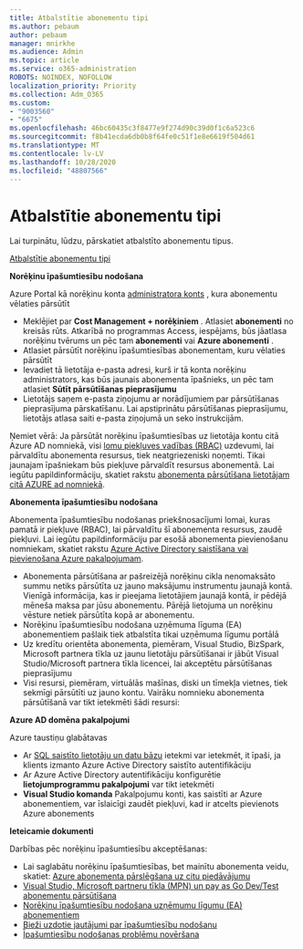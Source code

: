 ```yaml
---
title: Atbalstītie abonementu tipi
ms.author: pebaum
author: pebaum
manager: mnirkhe
ms.audience: Admin
ms.topic: article
ms.service: o365-administration
ROBOTS: NOINDEX, NOFOLLOW
localization_priority: Priority
ms.collection: Adm_O365
ms.custom:
- "9003560"
- "6675"
ms.openlocfilehash: 46bc60435c3f8477e9f274d90c39d0f1c6a523c6
ms.sourcegitcommit: f8b41ecda6db0b8f64fe0c51f1e8e6619f504d61
ms.translationtype: MT
ms.contentlocale: lv-LV
ms.lasthandoff: 10/28/2020
ms.locfileid: "48807566"
---
```

# <a name="supported-subscription-types"></a>Atbalstītie abonementu tipi

Lai turpinātu, lūdzu, pārskatiet atbalstīto abonementu tipus.

[Atbalstītie abonementu tipi](https://docs.microsoft.com/azure/billing/billing-subscription-transfer?WT.mc_id=Portal-Microsoft_Azure_Support#supported-subscription-types)

**Norēķinu īpašumtiesību nodošana**

Azure Portal kā norēķinu konta [administratora konts](https://ms.portal.azure.com/) , kura abonementu vēlaties pārsūtīt

- Meklējiet par **Cost Management + norēķiniem** . Atlasiet **abonementi** no kreisās rūts. Atkarībā no programmas Access, iespējams, būs jāatlasa norēķinu tvērums un pēc tam **abonementi** vai **Azure abonementi** .
- Atlasiet pārsūtīt norēķinu īpašumtiesības abonementam, kuru vēlaties pārsūtīt
- Ievadiet tā lietotāja e-pasta adresi, kurš ir tā konta norēķinu administrators, kas būs jaunais abonementa īpašnieks, un pēc tam atlasiet **Sūtīt pārsūtīšanas pieprasījumu**
- Lietotājs saņem e-pasta ziņojumu ar norādījumiem par pārsūtīšanas pieprasījuma pārskatīšanu. Lai apstiprinātu pārsūtīšanas pieprasījumu, lietotājs atlasa saiti e-pasta ziņojumā un seko instrukcijām.

Ņemiet vērā: Ja pārsūtāt norēķinu īpašumtiesības uz lietotāja kontu citā Azure AD nomniekā, visi [lomu piekļuves vadības (RBAC)](https://docs.microsoft.com/azure/role-based-access-control/overview?WT.mc_id=Portal-Microsoft_Azure_Support) uzdevumi, lai pārvaldītu abonementa resursus, tiek neatgriezeniski noņemti. Tikai jaunajam īpašniekam būs piekļuve pārvaldīt resursus abonementā. Lai iegūtu papildinformāciju, skatiet rakstu [abonementa pārsūtīšana lietotājam citā AZURE ad nomniekā](https://docs.microsoft.com/azure/active-directory/managed-identities-azure-resources/known-issues?WT.mc_id=Portal-Microsoft_Azure_Support).

**Abonementa īpašumtiesību nodošana**

Abonementa īpašumtiesību nodošanas priekšnosacījumi lomai, kuras pamatā ir piekļuve (RBAC), lai pārvaldītu šī abonementa resursus, zaudē piekļuvi. Lai iegūtu papildinformāciju par esošā abonementa pievienošanu nomniekam, skatiet rakstu [Azure Active Directory saistīšana vai pievienošana Azure pakalpojumam](https://docs.microsoft.com/azure/active-directory/fundamentals/active-directory-how-subscriptions-associated-directory?WT.mc_id=Portal-Microsoft_Azure_Support).

- Abonementa pārsūtīšana ar pašreizējā norēķinu cikla nenomaksāto summu netiks pārsūtīta uz jauno maksājumu instrumentu jaunajā kontā. Vienīgā informācija, kas ir pieejama lietotājiem jaunajā kontā, ir pēdējā mēneša maksa par jūsu abonementu. Pārējā lietojuma un norēķinu vēsture netiek pārsūtīta kopā ar abonementu.
- Norēķinu īpašumtiesību nodošana uzņēmuma līguma (EA) abonementiem pašlaik tiek atbalstīta tikai uzņēmuma līgumu portālā
- Uz kredītu orientēta abonementa, piemēram, Visual Studio, BizSpark, Microsoft partnera tīkla uz jaunu lietotāju pārsūtīšanai ir jābūt Visual Studio/Microsoft partnera tīkla licencei, lai akceptētu pārsūtīšanas pieprasījumu
- Visi resursi, piemēram, virtuālās mašīnas, diski un tīmekļa vietnes, tiek sekmīgi pārsūtīti uz jauno kontu. Vairāku nomnieku abonementa pārsūtīšanā var tikt ietekmēti šādi resursi:

**Azure AD domēna pakalpojumi**

Azure taustiņu glabātavas

- Ar [SQL saistīto lietotāju un datu bāzu](https://docs.microsoft.com/azure/sql-database/sql-database-aad-authentication-configure?WT.mc_id=Portal-Microsoft_Azure_Support) ietekmi var ietekmēt, it īpaši, ja klients izmanto Azure Active Directory saistīto autentifikāciju
- Ar Azure Active Directory autentifikāciju konfigurētie **lietojumprogrammu pakalpojumi** var tikt ietekmēti
- **Visual Studio komanda** Pakalpojumu konti, kas saistīti ar Azure abonementiem, var īslaicīgi zaudēt piekļuvi, kad ir atcelts pievienots Azure abonements

**Ieteicamie dokumenti**

Darbības pēc norēķinu īpašumtiesību akceptēšanas:

- Lai saglabātu norēķinu īpašumtiesības, bet mainītu abonementa veidu, skatiet: [Azure abonementa pārslēgšana uz citu piedāvājumu](https://docs.microsoft.com/azure/billing/billing-how-to-switch-azure-offer?WT.mc_id=Portal-Microsoft_Azure_Support)
- [Visual Studio, Microsoft partneru tīkla (MPN) un pay as Go Dev/Test abonementu pārsūtīšana](https://docs.microsoft.com/azure/billing/billing-subscription-transfer?WT.mc_id=Portal-Microsoft_Azure_Support#transferring-visual-studio-microsoft-partner-network-mpn-and-pay-as-you-go-devtest-subscriptions)
- [Norēķinu īpašumtiesību nodošana uzņēmumu līgumu (EA) abonementiem](https://docs.microsoft.com/azure/billing/billing-subscription-transfer?WT.mc_id=Portal-Microsoft_Azure_Support#transfer-billing-ownership-of-enterprise-agreement-ea-subscriptions)
- [Bieži uzdotie jautājumi par īpašumtiesību nodošanu](https://docs.microsoft.com/azure/billing/billing-subscription-transfer?WT.mc_id=Portal-Microsoft_Azure_Support#frequently-asked-questions-faq-for-senders)
- [Īpašumtiesību nodošanas problēmu novēršana](https://docs.microsoft.com/azure/billing/billing-subscription-transfer?WT.mc_id=Portal-Microsoft_Azure_Support#troubleshooting)